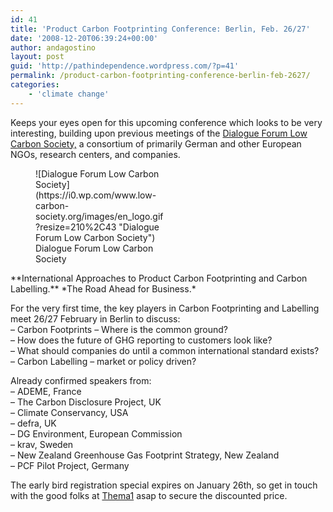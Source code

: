 ```yaml
---
id: 41
title: 'Product Carbon Footprinting Conference: Berlin, Feb. 26/27'
date: '2008-12-20T06:39:24+00:00'
author: andagostino
layout: post
guid: 'http://pathindependence.wordpress.com/?p=41'
permalink: /product-carbon-footprinting-conference-berlin-feb-2627/
categories:
    - 'climate change'
---
```


Keeps your eyes open for this upcoming conference which looks to be very interesting, building upon previous meetings of the [Dialogue Forum Low Carbon Society,](http://www.low-carbon-society.org/?lang=en) a consortium of primarily German and other European NGOs, research centers, and companies.

<figure class="wp-caption alignright" style="width: 210px">![Dialogue Forum Low Carbon Society](https://i0.wp.com/www.low-carbon-society.org/images/en_logo.gif?resize=210%2C43 "Dialogue Forum Low Carbon Society")<figcaption class="wp-caption-text">Dialogue Forum Low Carbon Society</figcaption></figure>  
**International Approaches to Product Carbon Footprinting and Carbon Labelling.**  
*The Road Ahead for Business.*

For the very first time, the key players in Carbon Footprinting and Labelling meet 26/27 February in Berlin to discuss:  
– Carbon Footprints – Where is the common ground?  
– How does the future of GHG reporting to customers look like?  
– What should companies do until a common international standard exists?  
– Carbon Labelling – market or policy driven?

Already confirmed speakers from:  
– ADEME, France  
– The Carbon Disclosure Project, UK  
– Climate Conservancy, USA  
– defra, UK  
– DG Environment, European Commission  
– krav, Sweden  
– New Zealand Greenhouse Gas Footprint Strategy, New Zealand  
– PCF Pilot Project, Germany

The early bird registration special expires on January 26th, so get in touch with the good folks at [Thema1](http://www.thema1.de) asap to secure the discounted price.